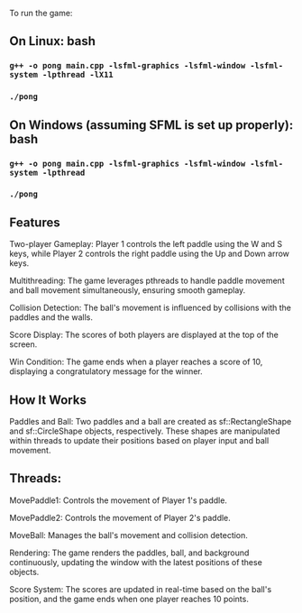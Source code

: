 To run the game:
## On Linux: bash
### `g++ -o pong main.cpp -lsfml-graphics -lsfml-window -lsfml-system -lpthread -lX11`
### `./pong`

## On Windows (assuming SFML is set up properly): bash
### `g++ -o pong main.cpp -lsfml-graphics -lsfml-window -lsfml-system -lpthread`
### `./pong`

## Features

Two-player Gameplay: Player 1 controls the left paddle using the W and S keys, while Player 2 controls the right paddle using the Up and Down arrow keys.

Multithreading: The game leverages pthreads to handle paddle movement and ball movement simultaneously, ensuring smooth gameplay.

Collision Detection: The ball's movement is influenced by collisions with the paddles and the walls.

Score Display: The scores of both players are displayed at the top of the screen.

Win Condition: The game ends when a player reaches a score of 10, displaying a congratulatory message for the winner.

## How It Works

Paddles and Ball: Two paddles and a ball are created as sf::RectangleShape and sf::CircleShape objects, respectively. These shapes are manipulated within threads to update their positions based on player input and ball movement.

## Threads:
MovePaddle1: Controls the movement of Player 1's paddle.

MovePaddle2: Controls the movement of Player 2's paddle.

MoveBall: Manages the ball's movement and collision detection.

Rendering: The game renders the paddles, ball, and background continuously, updating the window with the latest positions of these objects.

Score System: The scores are updated in real-time based on the ball's position, and the game ends when one player reaches 10 points.
